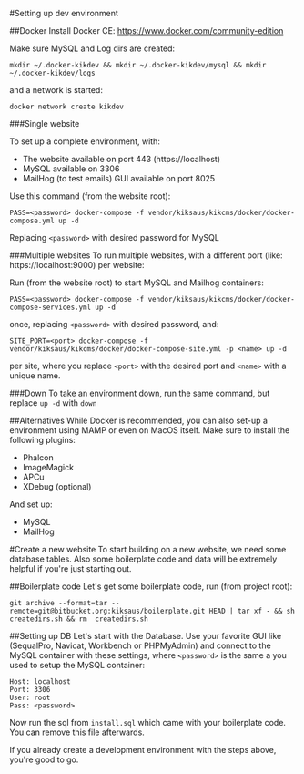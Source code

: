 #Setting up dev environment

##Docker 
Install Docker CE: https://www.docker.com/community-edition

Make sure MySQL and Log dirs are created:

`mkdir ~/.docker-kikdev && mkdir ~/.docker-kikdev/mysql && mkdir ~/.docker-kikdev/logs`

and a network is started:

`docker network create kikdev`

###Single website

To set up a complete environment, with:

* The website available on port 443 (https://localhost)
* MySQL available on 3306
* MailHog (to test emails) GUI available on port 8025

Use this command (from the website root):

`PASS=<password> docker-compose -f vendor/kiksaus/kikcms/docker/docker-compose.yml up -d`

Replacing `<password>` with desired password for MySQL

###Multiple websites 
To run multiple websites, with a different port (like: https://localhost:9000) per website:

Run (from the website root) to start MySQL and Mailhog containers: 

`PASS=<password> docker-compose -f vendor/kiksaus/kikcms/docker/docker-compose-services.yml up -d`

once, replacing `<password>` with desired password, and:

`SITE_PORT=<port> docker-compose -f vendor/kiksaus/kikcms/docker/docker-compose-site.yml -p <name> up -d`

per site, where you replace `<port>` with the desired port and `<name>` with a unique name.

###Down 
To take an environment down, run the same command, but replace `up -d` with `down`


##Alternatives
While Docker is recommended, you can also set-up a environment using MAMP or even on 
MacOS itself. Make sure to install the following plugins:

* Phalcon
* ImageMagick
* APCu
* XDebug (optional)

And set up:
* MySQL
* MailHog

#Create a new website
To start building on a new website, we need some database tables. Also some boilerplate code and data will be extremely 
helpful if you're just starting out.

##Boilerplate code
Let's get some boilerplate code, run (from project root):

`git archive --format=tar --remote=git@bitbucket.org:kiksaus/boilerplate.git HEAD | tar xf - && sh createdirs.sh && rm 
createdirs.sh`


##Setting up DB
Let's start with the Database. Use your favorite GUI like (SequalPro, Navicat, Workbench or PHPMyAdmin) and connect to 
the MySQL container with these settings, where `<password>` is the same a you used to setup the MySQL container:

```
Host: localhost  
Port: 3306
User: root
Pass: <password>
```

Now run the sql from `install.sql` which came with your boilerplate code. You can remove this file afterwards.

If you already create a development environment with the steps above, you're good to go.